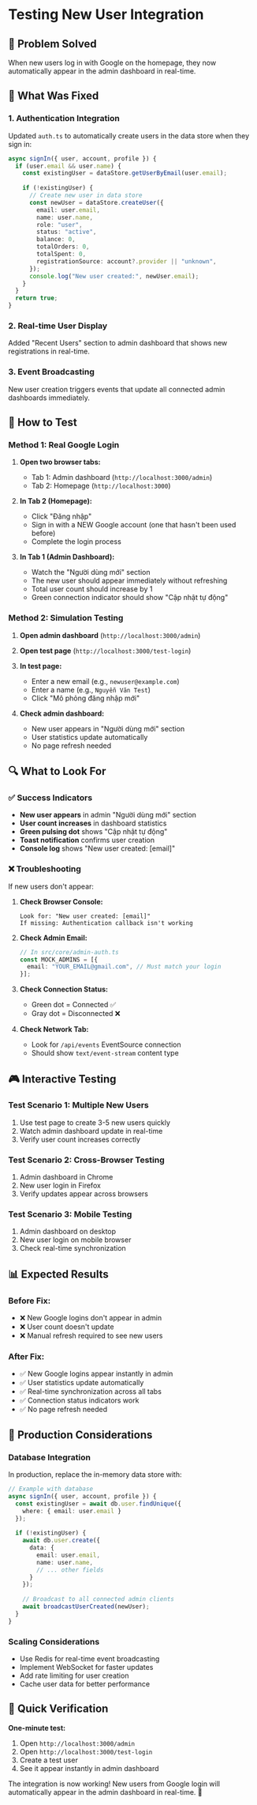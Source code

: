 # Testing New User Integration

## 🎯 Problem Solved
When new users log in with Google on the homepage, they now automatically appear in the admin dashboard in real-time.

## 🔧 What Was Fixed

### 1. Authentication Integration
Updated `auth.ts` to automatically create users in the data store when they sign in:

```typescript
async signIn({ user, account, profile }) {
  if (user.email && user.name) {
    const existingUser = dataStore.getUserByEmail(user.email);
    
    if (!existingUser) {
      // Create new user in data store
      const newUser = dataStore.createUser({
        email: user.email,
        name: user.name,
        role: "user",
        status: "active",
        balance: 0,
        totalOrders: 0,
        totalSpent: 0,
        registrationSource: account?.provider || "unknown",
      });
      console.log("New user created:", newUser.email);
    }
  }
  return true;
}
```

### 2. Real-time User Display
Added "Recent Users" section to admin dashboard that shows new registrations in real-time.

### 3. Event Broadcasting
New user creation triggers events that update all connected admin dashboards immediately.

## 🧪 How to Test

### Method 1: Real Google Login
1. **Open two browser tabs:**
   - Tab 1: Admin dashboard (`http://localhost:3000/admin`)
   - Tab 2: Homepage (`http://localhost:3000`)

2. **In Tab 2 (Homepage):**
   - Click "Đăng nhập" 
   - Sign in with a NEW Google account (one that hasn't been used before)
   - Complete the login process

3. **In Tab 1 (Admin Dashboard):**
   - Watch the "Người dùng mới" section
   - The new user should appear immediately without refreshing
   - Total user count should increase by 1
   - Green connection indicator should show "Cập nhật tự động"

### Method 2: Simulation Testing
1. **Open admin dashboard** (`http://localhost:3000/admin`)

2. **Open test page** (`http://localhost:3000/test-login`)

3. **In test page:**
   - Enter a new email (e.g., `newuser@example.com`)
   - Enter a name (e.g., `Nguyễn Văn Test`)
   - Click "Mô phỏng đăng nhập mới"

4. **Check admin dashboard:**
   - New user appears in "Người dùng mới" section
   - User statistics update automatically
   - No page refresh needed

## 🔍 What to Look For

### ✅ Success Indicators
- **New user appears** in admin "Người dùng mới" section
- **User count increases** in dashboard statistics
- **Green pulsing dot** shows "Cập nhật tự động"
- **Toast notification** confirms user creation
- **Console log** shows "New user created: [email]"

### ❌ Troubleshooting
If new users don't appear:

1. **Check Browser Console:**
   ```
   Look for: "New user created: [email]"
   If missing: Authentication callback isn't working
   ```

2. **Check Admin Email:**
   ```typescript
   // In src/core/admin-auth.ts
   const MOCK_ADMINS = [{
     email: "YOUR_EMAIL@gmail.com", // Must match your login
   }];
   ```

3. **Check Connection Status:**
   - Green dot = Connected ✅
   - Gray dot = Disconnected ❌

4. **Check Network Tab:**
   - Look for `/api/events` EventSource connection
   - Should show `text/event-stream` content type

## 🎮 Interactive Testing

### Test Scenario 1: Multiple New Users
1. Use test page to create 3-5 new users quickly
2. Watch admin dashboard update in real-time
3. Verify user count increases correctly

### Test Scenario 2: Cross-Browser Testing
1. Admin dashboard in Chrome
2. New user login in Firefox
3. Verify updates appear across browsers

### Test Scenario 3: Mobile Testing
1. Admin dashboard on desktop
2. New user login on mobile browser
3. Check real-time synchronization

## 📊 Expected Results

### Before Fix:
- ❌ New Google logins don't appear in admin
- ❌ User count doesn't update
- ❌ Manual refresh required to see new users

### After Fix:
- ✅ New Google logins appear instantly in admin
- ✅ User statistics update automatically
- ✅ Real-time synchronization across all tabs
- ✅ Connection status indicators work
- ✅ No page refresh needed

## 🚀 Production Considerations

### Database Integration
In production, replace the in-memory data store with:
```typescript
// Example with database
async signIn({ user, account, profile }) {
  const existingUser = await db.user.findUnique({
    where: { email: user.email }
  });
  
  if (!existingUser) {
    await db.user.create({
      data: {
        email: user.email,
        name: user.name,
        // ... other fields
      }
    });
    
    // Broadcast to all connected admin clients
    await broadcastUserCreated(newUser);
  }
}
```

### Scaling Considerations
- Use Redis for real-time event broadcasting
- Implement WebSocket for faster updates
- Add rate limiting for user creation
- Cache user data for better performance

## 🎯 Quick Verification

**One-minute test:**
1. Open `http://localhost:3000/admin` 
2. Open `http://localhost:3000/test-login`
3. Create a test user
4. See it appear instantly in admin dashboard

The integration is now working! New users from Google login will automatically appear in the admin dashboard in real-time. 🎉
